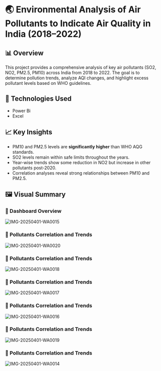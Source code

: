# 🌏 Environmental Analysis of Air Pollutants to Indicate Air Quality in India (2018–2022)

## 📊 Overview

This project provides a comprehensive analysis of key air pollutants (SO2, NO2, PM2.5, PM10) across India from 2018 to 2022. The goal is to determine pollution trends, analyze AQI changes, and highlight excess pollutant levels based on WHO guidelines.

## 🧪 Technologies Used

- Power Bi
- Excel

## 📈 Key Insights

- PM10 and PM2.5 levels are **significantly higher** than WHO AQG standards.
- SO2 levels remain within safe limits throughout the years.
- Year-wise trends show some reduction in NO2 but increase in other pollutants post-2020.
- Correlation analyses reveal strong relationships between PM10 and PM2.5.

## 🖼️ Visual Summary

### 🔹 Dashboard Overview

![IMG-20250401-WA0015](https://github.com/user-attachments/assets/b6c5f494-fe8c-458b-a6fc-98230e47d79d)


### 🔹 Pollutants Correlation and Trends

![IMG-20250401-WA0020](https://github.com/user-attachments/assets/f1605cc2-75af-473d-a103-5622da59f71e)

### 🔹 Pollutants Correlation and Trends
![IMG-20250401-WA0018](https://github.com/user-attachments/assets/d5a1c950-f599-4fff-8c47-ac754a471fc7)

### 🔹 Pollutants Correlation and Trends
![IMG-20250401-WA0017](https://github.com/user-attachments/assets/e8f2d03e-0efa-4ccc-92e7-fb5ce327a648)

### 🔹 Pollutants Correlation and Trends
![IMG-20250401-WA0016](https://github.com/user-attachments/assets/42b43586-e6c4-459f-be4c-ecd66d38b65d)
### 🔹 Pollutants Correlation and Trends
![IMG-20250401-WA0019](https://github.com/user-attachments/assets/9bcbb2b5-bd99-484c-bca2-d07c853f2955)

### 🔹 Pollutants Correlation and Trends
![IMG-20250401-WA0014](https://github.com/user-attachments/assets/268cb75d-14ee-4ff9-af53-60672c8b9038)







